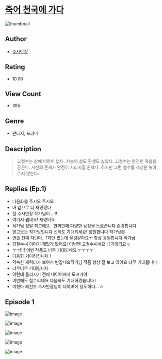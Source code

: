 # [죽어 천국에 가다](https://comic.naver.com/challenge/list?titleId=810198)
![thumbnail](https://image-comic.pstatic.net/user_contents_data/challenge_comic/2023/05/23/184951/upload_3559313075765404514_480x623.jpeg)

## Author
- [수사반장](https://comic.naver.com/artistTitle?id=184951)

## Rating
- 10.00

## View Count
- 395

## Genre
- 판타지, 드라마

## Description
> 고철수는 삶에 미련이 없다. 저승의 삶도 환생도 싫었다. 고철수는 완전한 죽음을 꿈꾼다. 자신의 존재가 완전히 사라지길 원했다. 하지만 그런 철수를 세상은 놓아주지 않는다.

## Replies (Ep.1)
- 다음화를 주시오 주시오
- 아 앞으로 더 재밌겠다
- 헐 수사반장 작가님이 ..!!!
- 여기서 뵙네요! 재밌어요
- 작가님 정말 최고에요.. 한화만에 다양한 감정을 느꼈습니다 존경합니다
- 믿고보는 작가님입니다 신작도 기대되세요! 응원합니다 작가님😊
- 연출 진짜 지린다.. 1화만 봤는데 울것같아요ㅜ 항상 응원합니다 작가님
- 김철수씨 이야기 재밌게 봤어요! 이번엔 고철수씨네요 : )기대되요☺️
- ㅜㅜ!!!! 이번 작품도 너무 기대되네요 ㅜㅜㅜㅜ
- 다음화 기다려집니다 !
- 익숙한 캐릭터가 보여서 반갑네요작가님 작품 항상 잘 보고 있어요 너무 기대됩니다
- 너무너무 기대됩니다
- 이런데 올리시기 전에 네이버에서 모셔가야
- 이번에도 철수씨네요 다음화도 기대하겠습니다 !
- 미쳤다 레전드 수사반장님이 네이버에 당도하다... 🔥

## Episode 1
![image](https://image-comic.pstatic.net/user_contents_data/challenge_comic/2023/05/23/184951/upload_7233169349902808929.jpeg)

![image](https://image-comic.pstatic.net/user_contents_data/challenge_comic/2023/05/23/184951/upload_3545287507819520817.jpeg)

![image](https://image-comic.pstatic.net/user_contents_data/challenge_comic/2023/05/23/184951/upload_4134921525396910385.jpeg)

![image](https://image-comic.pstatic.net/user_contents_data/challenge_comic/2023/05/23/184951/upload_7149803479881692516.jpeg)

![image](https://image-comic.pstatic.net/user_contents_data/challenge_comic/2023/05/23/184951/upload_4121417297794971698.jpeg)
